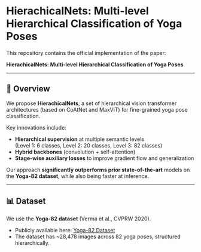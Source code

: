 # HierachicalNets: Multi-level Hierarchical Classification of Yoga Poses

This repository contains the official implementation of the paper:

**HierachicalNets: Multi-level Hierarchical Classification of Yoga Poses**

---

## 📌 Overview
We propose **HierachicalNets**, a set of hierarchical vision transformer architectures (based on CoAtNet and MaxViT) for fine-grained yoga pose classification.  

Key innovations include:
- **Hierarchical supervision** at multiple semantic levels  
  (Level 1: 6 classes, Level 2: 20 classes, Level 3: 82 classes)  
- **Hybrid backbones** (convolution + self-attention)  
- **Stage-wise auxiliary losses** to improve gradient flow and generalization  

Our approach **significantly outperforms prior state-of-the-art** models on the **Yoga-82 dataset**, while also being faster at inference.

---

## 📊 Dataset
We use the **Yoga-82 dataset** (Verma et al., CVPRW 2020).  

- Publicly available here: [Yoga-82 Dataset](https://sites.google.com/view/yoga-82/home)  
- The dataset has ~28,478 images across 82 yoga poses, structured hierarchically.  

